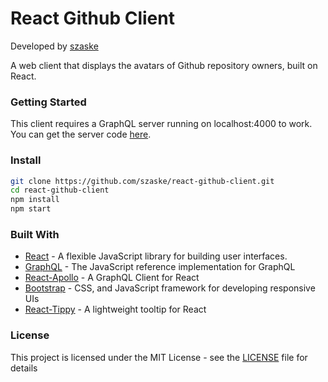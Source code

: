 # React Github Client
Developed by [szaske](https://github.com/szaske)

A web client that displays the avatars of Github repository owners, built on React.

### Getting Started

This client requires a GraphQL server running on localhost:4000 to work.  You can get the server code [here](https://github.com/szaske/apollo-github-proxy-server).

### Install

```bash
git clone https://github.com/szaske/react-github-client.git
cd react-github-client
npm install
npm start
```

### Built With

* [React](https://github.com/facebook/react) - A flexible JavaScript library for building user interfaces.
* [GraphQL](https://github.com/graphql/graphql-js) - The JavaScript reference implementation for GraphQL
* [React-Apollo](https://github.com/apollographql/react-apollo) - A GraphQL Client for React
* [Bootstrap](https://github.com/twbs/bootstrap) - CSS, and JavaScript framework for developing responsive UIs
* [React-Tippy](https://github.com/tvkhoa/react-tippy) - A lightweight tooltip for React

### License

This project is licensed under the MIT License - see the [LICENSE](LICENSE) file for details